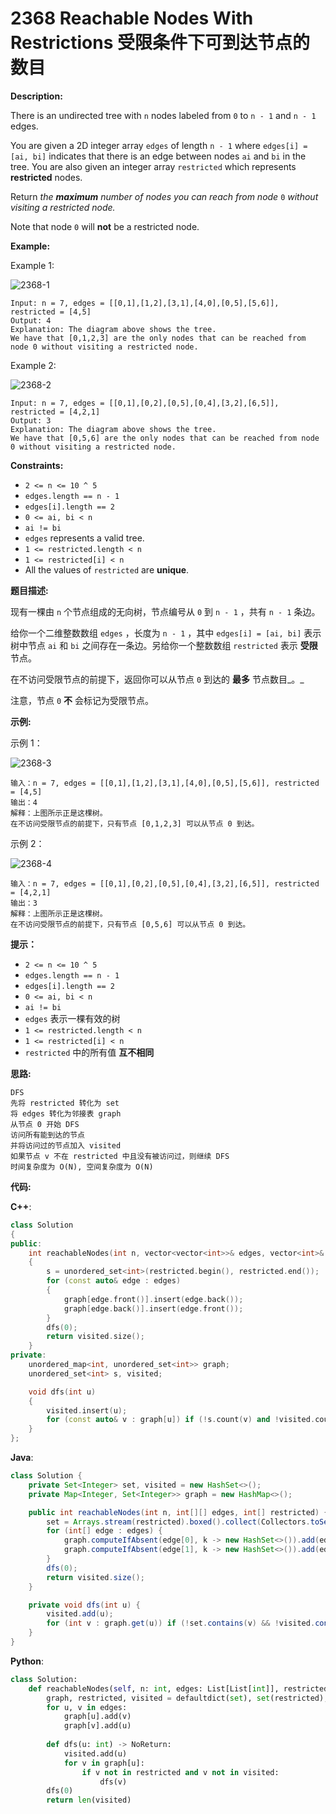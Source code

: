# 2368 Reachable Nodes With Restrictions 受限条件下可到达节点的数目

__Description:__

There is an undirected tree with `n` nodes labeled from `0` to `n - 1` and `n - 1` edges.

You are given a 2D integer array `edges` of length `n - 1` where `edges[i] = [ai, bi]` indicates that there is an edge between nodes `ai` and `bi` in the tree. You are also given an integer array `restricted` which represents __restricted__ nodes.

Return _the __maximum__ number of nodes you can reach from node_ `0` _without visiting a restricted node._

Note that node `0` will __not__ be a restricted node.

__Example:__

Example 1:

![2368-1](https://assets.leetcode.com/uploads/2022/06/15/ex1drawio.png)

```text
Input: n = 7, edges = [[0,1],[1,2],[3,1],[4,0],[0,5],[5,6]], restricted = [4,5]
Output: 4
Explanation: The diagram above shows the tree.
We have that [0,1,2,3] are the only nodes that can be reached from node 0 without visiting a restricted node.
```

Example 2:

![2368-2](https://assets.leetcode.com/uploads/2022/06/15/ex2drawio.png)

```text
Input: n = 7, edges = [[0,1],[0,2],[0,5],[0,4],[3,2],[6,5]], restricted = [4,2,1]
Output: 3
Explanation: The diagram above shows the tree.
We have that [0,5,6] are the only nodes that can be reached from node 0 without visiting a restricted node.
```

__Constraints:__

- `2 <= n <= 10 ^ 5`
- `edges.length == n - 1`
- `edges[i].length == 2`
- `0 <= ai, bi < n`
- `ai != bi`
- `edges` represents a valid tree.
- `1 <= restricted.length < n`
- `1 <= restricted[i] < n`
- All the values of `restricted` are __unique__.

__题目描述:__

现有一棵由 `n` 个节点组成的无向树，节点编号从 `0` 到 `n - 1` ，共有 `n - 1` 条边。

给你一个二维整数数组 `edges` ，长度为 `n - 1` ，其中 `edges[i] = [ai, bi]` 表示树中节点 `ai` 和 `bi` 之间存在一条边。另给你一个整数数组 `restricted` 表示 __受限__ 节点。

在不访问受限节点的前提下，返回你可以从节点 `0` 到达的 __最多__ 节点数目_。_

注意，节点 `0` __不__ 会标记为受限节点。

__示例:__

示例 1：

![2368-3](https://assets.leetcode.com/uploads/2022/06/15/ex1drawio.png)

```text
输入：n = 7, edges = [[0,1],[1,2],[3,1],[4,0],[0,5],[5,6]], restricted = [4,5]
输出：4
解释：上图所示正是这棵树。
在不访问受限节点的前提下，只有节点 [0,1,2,3] 可以从节点 0 到达。
```

示例 2：

![2368-4](https://assets.leetcode.com/uploads/2022/06/15/ex2drawio.png)

```text
输入：n = 7, edges = [[0,1],[0,2],[0,5],[0,4],[3,2],[6,5]], restricted = [4,2,1]
输出：3
解释：上图所示正是这棵树。
在不访问受限节点的前提下，只有节点 [0,5,6] 可以从节点 0 到达。
```

__提示：__

- `2 <= n <= 10 ^ 5`
- `edges.length == n - 1`
- `edges[i].length == 2`
- `0 <= ai, bi < n`
- `ai != bi`
- `edges` 表示一棵有效的树
- `1 <= restricted.length < n`
- `1 <= restricted[i] < n`
- `restricted` 中的所有值 __互不相同__

__思路:__

```text
DFS
先将 restricted 转化为 set
将 edges 转化为邻接表 graph
从节点 0 开始 DFS
访问所有能到达的节点
并将访问过的节点加入 visited
如果节点 v 不在 restricted 中且没有被访问过，则继续 DFS
时间复杂度为 O(N), 空间复杂度为 O(N)
```

__代码:__

__C++__:

```C++
class Solution 
{
public:
    int reachableNodes(int n, vector<vector<int>>& edges, vector<int>& restricted) 
    {
        s = unordered_set<int>(restricted.begin(), restricted.end());
        for (const auto& edge : edges)
        {
            graph[edge.front()].insert(edge.back());
            graph[edge.back()].insert(edge.front());
        }
        dfs(0);
        return visited.size();
    }
private:
    unordered_map<int, unordered_set<int>> graph;
    unordered_set<int> s, visited;

    void dfs(int u) 
    {
        visited.insert(u);
        for (const auto& v : graph[u]) if (!s.count(v) and !visited.count(v)) dfs(v);
    }
};
```

__Java__:

```Java
class Solution {
    private Set<Integer> set, visited = new HashSet<>();
    private Map<Integer, Set<Integer>> graph = new HashMap<>();

    public int reachableNodes(int n, int[][] edges, int[] restricted) {
        set = Arrays.stream(restricted).boxed().collect(Collectors.toSet());
        for (int[] edge : edges) {
            graph.computeIfAbsent(edge[0], k -> new HashSet<>()).add(edge[1]);            
            graph.computeIfAbsent(edge[1], k -> new HashSet<>()).add(edge[0]);
        }
        dfs(0);
        return visited.size();
    }

    private void dfs(int u) {
        visited.add(u);
        for (int v : graph.get(u)) if (!set.contains(v) && !visited.contains(v)) dfs(v);
    }
}
```

__Python__:

```Python
class Solution:
    def reachableNodes(self, n: int, edges: List[List[int]], restricted: List[int]) -> int:
        graph, restricted, visited = defaultdict(set), set(restricted), set()
        for u, v in edges:
            graph[u].add(v)
            graph[v].add(u)
        
        def dfs(u: int) -> NoReturn:
            visited.add(u)
            for v in graph[u]:
                if v not in restricted and v not in visited:
                    dfs(v)
        dfs(0)
        return len(visited)
```
